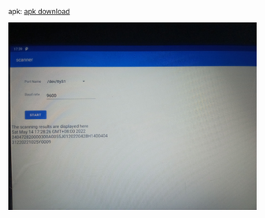 

apk: [apk download](demo/app-release.apk)


![](https://raw.githubusercontent.com/sazima/android-bar-code-scanners/master/demo/demo.jpg)


